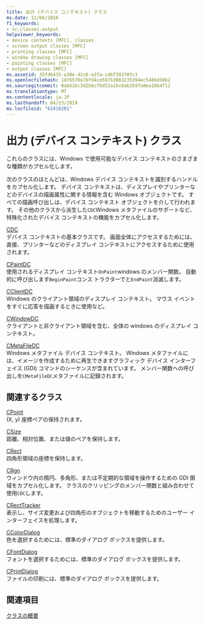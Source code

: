 ```yaml
---
title: 出力 (デバイス コンテキスト) クラス
ms.date: 11/04/2016
f1_keywords:
- vc.classes.output
helpviewer_keywords:
- device contexts [MFC], classes
- screen output classes [MFC]
- printing classes [MFC]
- window drawing classes [MFC]
- painting classes [MFC]
- output classes [MFC]
ms.assetid: 35fd6435-a38e-42c6-a3fa-cd6f39370fc3
ms.openlocfilehash: 1d76570e7bfd4ce587b3803235394ec5406d30b2
ms.sourcegitcommit: 0ab61bc3d2b6cfbd52a16c6ab2b97a8ea1864f12
ms.translationtype: MT
ms.contentlocale: ja-JP
ms.lasthandoff: 04/23/2019
ms.locfileid: "62410201"
---
```

# <a name="output-device-context-classes"></a>出力 (デバイス コンテキスト) クラス

これらのクラスには、Windows で使用可能なデバイス コンテキストのさまざまな種類がカプセル化します。

次のクラスのほとんどは、Windows デバイス コンテキストを識別するハンドルをカプセル化します。 デバイス コンテキストは、ディスプレイやプリンターなどのデバイスの描画属性に関する情報を含む Windows オブジェクトです。 すべての描画呼び出しは、デバイス コンテキスト オブジェクトを介して行われます。 その他のクラスから派生した`CDC`Windows メタファイルのサポートなど、特殊化されたデバイス コンテキストの機能をカプセル化します。

[CDC](../mfc/reference/cdc-class.md)<br/>
デバイス コンテキストの基本クラスです。 画面全体にアクセスするためには、直接、プリンターなどのディスプレイ コンテキストにアクセスするために使用されます。

[CPaintDC](../mfc/reference/cpaintdc-class.md)<br/>
使用されるディスプレイ コンテキスト`OnPaint`windows のメンバー関数。 自動的に呼び出します`BeginPaint`コンス トラクターでと`EndPaint`消滅します。

[CClientDC](../mfc/reference/cclientdc-class.md)<br/>
Windows のクライアント領域のディスプレイ コンテキスト。 マウス イベントをすぐに応答を描画するときに使用など。

[CWindowDC](../mfc/reference/cwindowdc-class.md)<br/>
クライアントと非クライアント領域を含む、全体の windows のディスプレイ コンテキスト。

[CMetaFileDC](../mfc/reference/cmetafiledc-class.md)<br/>
Windows メタファイル デバイス コンテキスト。 Windows メタファイルには、イメージを作成するために再生できますグラフィック デバイス インターフェイス (GDI) コマンドのシーケンスが含まれています。 メンバー関数への呼び出しを`CMetaFileDC`メタファイルに記録されます。

## <a name="related-classes"></a>関連するクラス

[CPoint](../atl-mfc-shared/reference/cpoint-class.md)<br/>
(X, y) 座標ペアの保持されます。

[CSize](../atl-mfc-shared/reference/csize-class.md)<br/>
距離、相対位置、または値のペアを保持します。

[CRect](../atl-mfc-shared/reference/crect-class.md)<br/>
四角形領域の座標を保持します。

[CRgn](../mfc/reference/crgn-class.md)<br/>
ウィンドウ内の楕円、多角形、または不定期的な領域を操作するための GDI 領域をカプセル化します。 クラスのクリッピングのメンバー関数と組み合わせて使用`CDC`します。

[CRectTracker](../mfc/reference/crecttracker-class.md)<br/>
表示し、サイズ変更および四角形のオブジェクトを移動するためのユーザー インターフェイスを処理します。

[CColorDialog](../mfc/reference/ccolordialog-class.md)<br/>
色を選択するためには、標準のダイアログ ボックスを提供します。

[CFontDialog](../mfc/reference/cfontdialog-class.md)<br/>
フォントを選択するためには、標準のダイアログ ボックスを提供します。

[CPrintDialog](../mfc/reference/cprintdialog-class.md)<br/>
ファイルの印刷には、標準のダイアログ ボックスを提供します。

## <a name="see-also"></a>関連項目

[クラスの概要](../mfc/class-library-overview.md)
